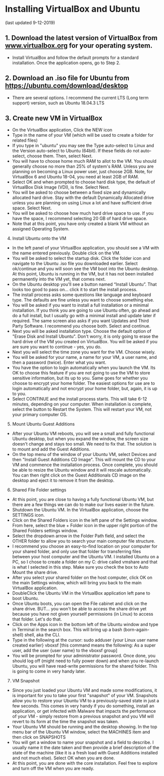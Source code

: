 # Installing VirtualBox and Ubuntu
(last updated 9-12-2019)

## 1.  Download the latest version of VirtualBox from www.virtualbox.org for your operating system.
- Install VirtualBox and follow the default prompts for a standard installation. Once the application opens, go to Step 2.

## 2. Download an .iso file for Ubuntu from https://ubuntu.com/download/desktop
- There are several options. I recommend the current LTS (Long term support) version, such as Ubuntu 18.04.3 LTS

## 3.  Create new VM in VirtualBox
- On the VirtualBox application, Click the NEW icon
- Type in the name of your VM (which will be used to create a folder for related files)
- If you type in "ubuntu" you may see the Type auto-select to Linux and the Version auto-select to Ubuntu (64bit). If these fields do not auto-select, choose them. Then, select Next.
- You will have to choose home much RAM to allot to the VM. You should generally choose no more than 25% of system's RAM. Unless you are planning on becoming a Linux power user, just choose 2GB.  Note, for VirtualBox 6 and Ubuntu 18-04, you need at least 2GB of RAM.
- Select OK and when prompted to choose hard disk type, the default of VirtualBox Disk Image (VDI), is fine. Select Next.
- You will be asked to choose between a fixed size and dynamically allocated hard drive.  Stay with the default Dynamically Allocated drive unless you are planning on using Linux a lot and have sufficient drive space. Select Next.
- You will be asked to choose how much hard drive space to use. If you have the space, I recommend selecting 20 GB of hard drive space.
- Note that at this point, you have only created a blank VM without an assigned Operating System. 

4.  Install Ubuntu onto the VM
- In the left panel of your VIrtualBox application, you should see a VM with the name entered previously. Double click on the VM.
- You will be asked to select the startup disk. Click the folder icon and navigate to the Ubuntu .iso file you downloaded earlier. Select ok/continue and you will soon see the VM boot into the Ubuntu desktop. At this point, Ubuntu is running in the VM, but it has not been installed permanently into the VM yet, that comes next.
- On the Ubuntu desktop you'll see a button named “Install Ubuntu”.  That looks too good to pass on... click it to start the install process.
- The install process asks some questions like language and keyboard type. The defaults are fine unless you want to choose something else.
- You will be asked if you want to install a full installation or a minimal installation.  If you think you are going to use Ubuntu often, go ahead and do a full install, but I usually go with a minimal install and update later if required.  The same screen also asks if you want Updates and Third Party Software. I recommend you choose both. Select and continue.
- Next you will be asked installation type.  Choose the default option of "Erase Disk and Install Ubuntu".  Don't worry, it is only going to erase the hard drive of the VM you created on VirtualBox. You will be asked if you are sure you want to continue - yes, you do.
- Next you will select the time zone you want for the VM. Choose wisely.
- You will be asked for your name, a name for your VM, a user name, and then a password (twice). Enter what you want.
- You have the option to login automatically when you launch the VM. Its OK to choose this feature if you are not going to use the VM to store sensitive information, but its up to you.  Same goes for whether you choose to encrypt your home folder. The easiest options for use are to login automatically and not encrypt your home folder, but, again, it is up to you.
- Select CONTINUE and the install process starts.  This will take 6-12 minutes, depending on your computer. When installation is complete, select the button to Restart the System.  This will restart your VM, not your primary computer OS.

5. Mount Ubuntu Guest Additions
- After your Ubuntu VM reboots, you will see a small and fully functional Ubuntu desktop, but when you expand the window, the screen size doesn't change and stays too small. We need to fix that. The solution is to mount and add the Guest Additions.
- On the top menu of the window of your Ubuntu VM, select Devices and then "Install Guest Additions CD Image". This will mount the CD to your VM and commence the installation process.  Once complete, you should be able to resize the Ubuntu window and it will rescale automatically.  You can then right click on the Guest Additionals CD image on the desktop and eject it to remove it from the desktop.

6. Shared File Folder settings
- At this point, you are close to having a fully functional Ubuntu VM, but there are a few things we can do to make our lives easier in the future.
- Shutdown the Ubuntu VM.  In the VirtualBox application, choose the SETTINGS icon.
- Click on the Shared Folders icon in the left pane of the Settings window. From here, select the blue + Folder icon in the upper right portion of the Shared Folders settings window.
- Select the dropdown arrow in the Folder Path field, and select the OTHER folder to allow you to search your main computer file structure.
- I recommend you choose an easy-to-find location on your computer for your shared folder, and only use that folder for transferring files between your host computer and the Ubuntu VM.  I installed Ubuntu on a PC, so I chose to create a folder on my C: drive called vmshare and that is what I selected in this step.  Make sure you check the box to Auto Mount the share drive.
- After you select your shared folder on the host computer, click OK on the main Settings window, which will bring you back to the main VirtualBox application.
- DoubleClick the Ubuntu VM in the VirtualBox application left pane to boot Ubuntu.  
- Once Ubuntu boots, you can open the File cabinet and click on the share drive.  BUT... you won't be able to access the share drive yet because you have not given yourself permissions (in Linux) to access that folder. Let's do that.
- Click on the Apps icon in the bottom left of the Ubuntu window and type in Terminal in the search box.  This will bring up a bash (born-again-shell) shell, aka the CLI.
- Type in the following at the cursor:  sudo adduser {your Linux user name created earlier} vboxsf
[this command means the following:  As a super user, add the user {user name} to the vboxsf group]
- You will be prompted for your administrator password.  Once done, you should log off (might need to fully power down) and when you re-launch Ubuntu, you will have read-write permissions for the shared folder.  This is going to come in very handy later.

7.  VM Snapshot
- Since you just loaded your Ubuntu VM and made some modifications, it is important for you to take your first "snapshot" of your VM.  Snapshots allow you to restore your Ubuntu VM to a previously-saved state in just a few seconds. This comes in very handy if you do something, install an application, or get infected with Malware that impacts the performance of your VM - simply restore from a previous snapshot and you VM will revert to its form at the time the snapshot was taken.
- Your Ubuntu VM should be running and the desktop showing.  In the top menu bar of the Ubuntu VM window, select the MACHINES item and then click on SNAPSHOTS
- You will get a window to name your snapshot and a field to describe. I usually name it the date taken and then provide a brief description of the state of the machine (like it is a fresh load with Guest Additions installed and not much else). Select OK when you are done.
- At this point, you are done with the core installation. Feel free to explore and turn off the VM when you are ready. 

